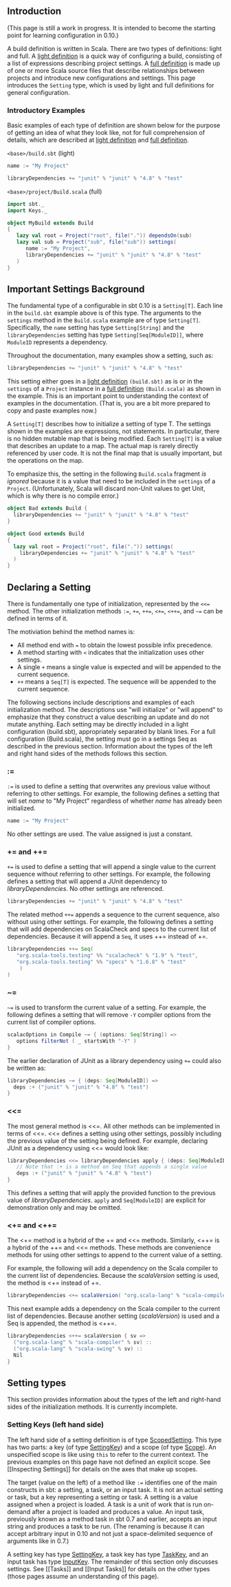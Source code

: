 [light definition]: https://github.com/harrah/xsbt/wiki/Basic-Configuration
[full definition]: https://github.com/harrah/xsbt/wiki/Full-Configuration
[ScopedSetting]: http://harrah.github.com/xsbt/latest/api/sbt/ScopedSetting.html
[Scope]: http://harrah.github.com/xsbt/latest/api/sbt/Scope$.html
[SettingKey]: http://harrah.github.com/xsbt/latest/api/sbt/SettingKey.html
[InputKey]: http://harrah.github.com/xsbt/latest/api/sbt/InputKey.html
[TaskKey]: http://harrah.github.com/xsbt/latest/api/sbt/TaskKey.html

## Introduction

(This page is still a work in progress.  It is intended to become the starting point for learning configuration in 0.10.)

A build definition is written in Scala.
There are two types of definitions: light and full.
A [light definition] is a quick way of configuring a build, consisting of a list of expressions describing project settings.
A [full definition] is made up of one or more Scala source files that describe relationships between projects and introduce new configurations and settings.
This page introduces the `Setting` type, which is used by light and full definitions for general configuration.

### Introductory Examples

Basic examples of each type of definition are shown below for the purpose of getting an idea of what they look like, not for full comprehension of details, which are described at [light definition] and [full definition].

`<base>/build.sbt` (light)

```scala
name := "My Project"

libraryDependencies += "junit" % "junit" % "4.8" % "test"
```

`<base>/project/Build.scala` (full)

```scala
import sbt._
import Keys._

object MyBuild extends Build
{
   lazy val root = Project("root", file(".")) dependsOn(sub)
   lazy val sub = Project("sub", file("sub")) settings(
      name := "My Project",
      libraryDependencies += "junit" % "junit" % "4.8" % "test"
   )
}
```

## Important Settings Background

The fundamental type of a configurable in sbt 0.10 is a `Setting[T]`.
Each line in the `build.sbt` example above is of this type.
The arguments to the `settings` method in the `Build.scala` example are of type `Setting[T]`.
Specifically, the `name` setting has type `Setting[String]` and the `libraryDependencies` setting has type `Setting[Seq[ModuleID]]`, where `ModuleID` represents a dependency.

Throughout the documentation, many examples show a setting, such as:

```scala
libraryDependencies += "junit" % "junit" % "4.8" % "test"
```

This setting either goes in a [light definition] `(build.sbt)` as is or in the `settings` of a `Project` instance in a [full definition] `(Build.scala)` as shown in the example.
This is an important point to understanding the context of examples in the documentation.
(That is, you are a bit more prepared to copy and paste examples now.)

A `Setting[T]` describes how to initialize a setting of type T.  The settings shown in the examples are expressions, not statements.  In particular, there is no hidden mutable map that is being modified.  Each `Setting[T]` is a value that describes an update to a map.  The actual map is rarely directly referenced by user code.  It is not the final map that is usually important, but the operations on the map.

To emphasize this, the setting in the following `Build.scala` fragment *is ignored* because it is a value that need to be included in the `settings` of a `Project`.
(Unfortunately, Scala will discard non-Unit values to get Unit, which is why there is no compile error.)

```scala
object Bad extends Build {
  libraryDependencies += "junit" % "junit" % "4.8" % "test"
}
```

```scala
object Good extends Build
{
  lazy val root = Project("root", file(".")) settings(
    libraryDependencies += "junit" % "junit" % "4.8" % "test"
  )
}
```

## Declaring a Setting

There is fundamentally one type of initialization, represented by the `<<=` method.
The other initialization methods `:=`, `+=`, `++=`, `<+=`, `<++=`, and `~=` can be defined in terms of it.

The motiviation behind the method names is:

* All method end with `=` to obtain the lowest possible infix precedence.
* A method starting with `<` indicates that the initialization uses other settings.
* A single `+` means a single value is expected and will be appended to the current sequence.
* `++` means a `Seq[T]` is expected.  The sequence will be appended to the current sequence.

The following sections include descriptions and examples of each initialization method.
The descriptions use "will initialize" or "will append" to emphasize that they construct a value describing an update and do not mutate anything.
Each setting may be directly included in a light configuration (build.sbt), appropriately separated by blank lines.
For a full configuration (Build.scala), the setting must go in a settings Seq as described in the previous section.
Information about the types of the left and right hand sides of the methods follows this section.

### :=

`:=` is used to define a setting that overwrites any previous value without referring to other settings.
For example, the following defines a setting that will set _name_ to "My Project" regardless of whether _name_ has already been initialized.

```scala
name := "My Project"
```

No other settings are used.  The value assigned is just a constant.

### += and ++=

`+=` is used to define a setting that will append a single value to the current sequence without referring to other settings.
For example, the following defines a setting that will append a JUnit dependency to _libraryDependencies_.
No other settings are referenced.

```scala
libraryDependencies += "junit" % "junit" % "4.8" % "test"
```

The related method `++=` appends a sequence to the current sequence, also without using other settings.
For example, the following defines a setting that will add dependencies on ScalaCheck and specs to the current list of dependencies.
Because it will append a `Seq`, it uses ++= instead of +=.

```scala
libraryDependencies ++= Seq(
   "org.scala-tools.testing" %% "scalacheck" % "1.9" % "test",
   "org.scala-tools.testing" %% "specs" % "1.6.8" % "test"
	)
)
```
### ~=

`~=` is used to transform the current value of a setting.
For example, the following defines a setting that will remove `-Y` compiler options from the current list of compiler options.

```scala
scalacOptions in Compile ~= { (options: Seq[String]) =>
   options filterNot ( _ startsWith "-Y" )
}
```

The earlier declaration of JUnit as a library dependency using `+=` could also be written as:

```scala
libraryDependencies ~= { (deps: Seq[ModuleID]) =>
  deps :+ ("junit" % "junit" % "4.8" % "test")
}
```

### <<=

The most general method is <<=.
All other methods can be implemented in terms of <<=.
<<= defines a setting using other settings, possibly including the previous value of the setting being defined.
For example, declaring JUnit as a dependency using <<= would look like:

```scala
libraryDependencies <<= libraryDependencies apply { (deps: Seq[ModuleID]) =>
   // Note that :+ is a method on Seq that appends a single value
   deps :+ ("junit" % "junit" % "4.8" % "test")
}
```

This defines a setting that will apply the provided function to the previous value of _libraryDependencies_.
`apply` and `Seq[ModuleID]` are explicit for demonstration only and may be omitted.

### <+= and <++=

The <+= method is a hybrid of the += and <<= methods.
Similarly, <++= is a hybrid of the ++= and <<= methods.
These methods are convenience methods for using other settings to append to the current value of a setting.

For example, the following will add a dependency on the Scala compiler to the current list of dependencies.
Because the _scalaVersion_ setting is used, the method is <+= instead of +=.

```scala
libraryDependencies <+= scalaVersion( "org.scala-lang" % "scala-compiler" % _ )
```

This next example adds a dependency on the Scala compiler to the current list of dependencies.
Because another setting (_scalaVersion_) is used and a Seq is appended, the method is <++=.

```scala
libraryDependencies <++= scalaVersion { sv =>
  ("org.scala-lang" % "scala-compiler" % sv) ::
  ("org.scala-lang" % "scala-swing" % sv) ::
  Nil
}
```

## Setting types

This section provides information about the types of the left and right-hand sides of the initialization methods.  It is currently incomplete.

### Setting Keys (left hand side)

The left hand side of a setting definition is of type [ScopedSetting].
This type has two parts: a key (of type [SettingKey]) and a scope (of type [Scope]).
An unspecified scope is like using `this` to refer to the current context.
The previous examples on this page have not defined an explicit scope. See [[Inspecting Settings]] for details on the axes that make up scopes.

The target (value on the left) of a method like `:=` identifies one of the main constructs in sbt: a setting, a task, or an input task.
It is not an actual setting or task, but a key representing a setting or task.
A setting is a value assigned when a project is loaded.
A task is a unit of work that is run on-demand after a project is loaded and produces a value.
An input task, previously known as a method task in sbt 0.7 and earlier, accepts an input string and produces a task to be run.
(The renaming is because it can accept arbitrary input in 0.10 and not just a space-delimited sequence of arguments like in 0.7.)

A setting key has type [SettingKey], a task key has type [TaskKey], and an input task has type [InputKey].
The remainder of this section only discusses settings.
See [[Tasks]] and [[Input Tasks]] for details on the other types (those pages assume an understanding of this page).

